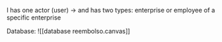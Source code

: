 I has one actor (user) -> and has two types: enterprise or employee of a specific enterprise

Database:
![[database reembolso.canvas]]